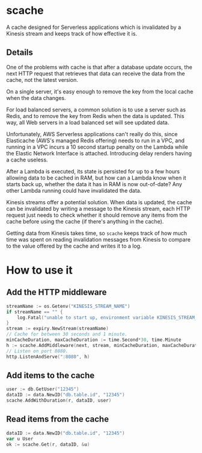 # scache

A cache designed for Serverless applications which is invalidated by a Kinesis stream and keeps track of how effective it is.

## Details

One of the problems with cache is that after a database update occurs, the next HTTP request that retrieves that data can receive the data from the cache, not the latest version.

On a single server, it's easy enough to remove the key from the local cache when the data changes.

For load balanced servers, a common solution is to use a server such as Redis, and to remove the key from Redis when the data is updated. This way, all Web servers in a load balanced set will see updated data.

Unfortunately, AWS Serverless applications can't really do this, since Elasticache (AWS's managed Redis offering) needs to run in a VPC, and running in a VPC incurs a 10 second startup penalty on the Lambda while the Elastic Network Interface is attached. Introducing delay renders having a cache useless.

After a Lambda is executed, its state is persisted for up to a few hours allowing data to be cached in RAM, but how can a Lambda know when it starts back up, whether the data it has in RAM is now out-of-date? Any other Lambda running could have invalidated the data.

Kinesis streams offer a potential solution. When data is updated, the cache can be invalidated by writing a message to the Kinesis stream, each HTTP request just needs to check whether it should remove any items from the cache before using the cache (if there's anything in the cache).

Getting data from Kinesis takes time, so `scache` keeps track of how much time was spent on reading invalidation messages from Kinesis to compare to the value offered by the cache and writes it to a log.

# How to use it

## Add the HTTP middleware

```go
streamName := os.Getenv("KINESIS_STREAM_NAME")
if streamName == "" {
    log.Fatal("unable to start up, environment variable KINESIS_STREAM_NAME is missing")
}
stream := expiry.NewStream(streamName)
// Cache for between 30 seconds and 1 minute.
minCacheDuration, maxCacheDuration := time.Second*30, time.Minute
h := scache.AddMiddleware(next, stream, minCacheDuration, maxCacheDuration)
// Listen on port 8080.
http.ListenAndServe(":8080", h)
```

## Add items to the cache

```go
user := db.GetUser("12345")
dataID := data.NewID("db.table.id", "12345")
scache.AddWithDuration(r, dataID, user)
```

## Read items from the cache

```go
dataID := data.NewID("db.table.id", "12345")
var u User
ok := scache.Get(r, dataID, &u)
```